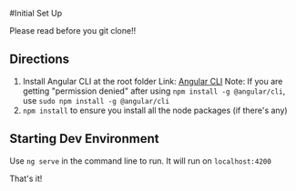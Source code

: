 #Initial Set Up

Please read before you git clone!!

## Directions

1. Install Angular CLI at the root folder
Link: [Angular CLI](https://cli.angular.io/)
Note: If you are getting "permission denied" after using `npm install -g @angular/cli`, use `sudo npm install -g @angular/cli`
2. `npm install` to ensure you install all the node packages (if there's any)


## Starting Dev Environment

Use `ng serve` in the command line to run. It will run on `localhost:4200`

That's it!